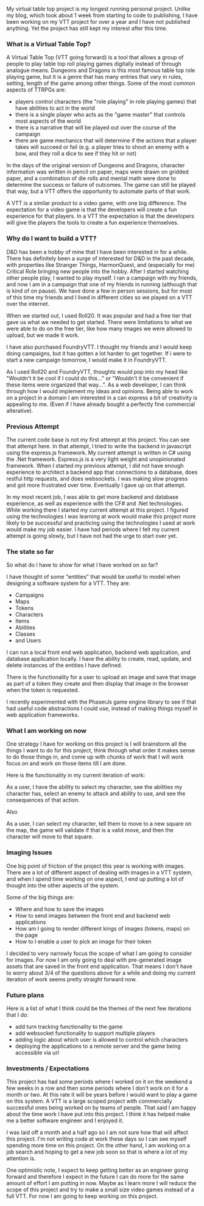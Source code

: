 My virtual table top project is my longest running personal project. Unlike my blog, which took about 1 week from starting to code to publishing, I have been working on my VTT project for over a year and I have not published anything. Yet the project has still kept my interest after this time.

###  What is a Virtual Table Top?

A Virtual Table Top (VTT going forward) is a tool that allows a group of people to play table top roll playing games digitally instead of through analogue means.  Dungeons and Dragons is this most famous table top role playing game, but it is a genre that has many entries that vary in rules, setting, length of the game among other things.  Some of the most common aspects of TTRPGs are:
 - players control characters (the "role playing" in role playing games) that have abilities to act in the world
 - there is a single player who acts as the "game master" that controls most aspects of the world
 - there is a narrative that will be played out over the course of the campaign
 - there are game mechanics that will determine if the actions that a player takes will succeed or fail (e.g. a player tries to shoot an enemy with a bow, and they roll a dice to see if they hit or not)

 In the days of the original version of Dungeons and Dragons, character information was written in pencil on paper, maps were drawn on gridded paper, and a combination of die rolls and mental math were done to determine the success or failure of outcomes.  The game can still be played that way, but a VTT offers the opportunity to automate parts of that work. 

 A VTT is a similar product to a video game, with one big difference.  The expectation for a video game is that the developers will create a fun experience for that players.  In a VTT the expectation is that the developers will give the players the tools to create a fun experience themselves. 

 ### Why do I want to build a VTT?

 D&D has been a hobby of mine that I have been interested in for a while.  There has definitely been a surge of interested for D&D in the past decade, with properties like Stranger Things, HarmonQuest, and (especially for me) Critical Role bringing new people into the hobby.  After I started watching other people play, I wanted to play myself.  I ran a campaign with my friends, and now I am in a campaign that one of my friends in running (although that is kind of on pause). We have done a few in person sessions, but for most of this time my friends and I lived in different cities so we played on a VTT over the internet.

 When we started out, I used Roll20.  It was popular and had a free tier that gave us what we needed to get started.  There were limitations to what we were able to do on the free tier, like how many images we were allowed to upload, but we made it work.

 I have also purchased FoundryVTT.  I thought my friends and I would keep doing campaigns, but it has gotten a lot harder to get together.  If i were to start a new campaign tomorrow, I would make it in FoundryVTT.

 As I used Roll20 and FoundryVTT, thoughts would pop into my head like "Wouldn't it be cool if I could do this..." or "Wouldn't it be convenient if these items were organized that way...".  As a web developer, I can think through how I would implement my ideas and opinions. Being able to work on a project in a domain I am interested in a can express a bit of creativity is appealing to me.  (Even if I have already bought a perfectly fine commercial alterative).

 ### Previous Attempt

 The current code base is not my first attempt at this project. You can see that attempt here.  In that attempt, I tried to write the backend in javascript using the express.js framework.  My current attempt is written in C# using the .Net framework. Express.js is a very light weight and unopinionated framework.  When I started my previous attempt, I did not have enough experience to architect a backend app that connections to a database, does restful http requests, and does websockets.  I was making slow progress and got more frustrated over time. Eventually I gave up on that attempt.

 In my most recent job, I was able to get more backend and database experience, as well as experience with the CF# and .Net technologies.  While working there I started my current attempt at this project.  I figured using the technologies I was learning at work would make this project more likely to be successful and practicing using the technologies I used at work would make my job easier.  I have had periods where I felt my current attempt is going slowly, but I have not had the urge to start over yet.

 ### The state so far

 So what do I have to show for what I have worked on so far?

 I have thought of some "entities" that would be useful to model when designing a software system for a VTT. They are:

  - Campaigns
  - Maps
  - Tokens
  - Characters
  - Items
  - Abilities
  - Classes
  - and Users

I can run a local front end web application, backend web application, and database application locally.  I have the ability to create, read, update, and delete instances of the entities I have defined.

There is the functionality for a user to upload an image and save that image as part of a token they create and then display that image in the browser when the token is requested.

I recently experimented with the PhaserJs game engine library to see if that had useful code abstractions I could use, instead of making things myself in web application frameworks.

### What I am working on now

One strategy I have for working on this project is I will brainstorm all the things I want to do for this project, think through what order it makes sense to do those things in, and come up with chunks of work that I will work focus on and work on those items till I am done.

Here is the functionality in my current iteration of work:

 As a user, I have the ability to select my character, see the abilities my character has, select an enemy to attack and ability to use, and see the consequences of that action. 

 Also 

 As a user, I can select my character, tell them to move to a new square on the map, the game will validate if that is a valid move, and then the character will move to that square.

###  Imaging Issues

One big point of friction of the project this year is working with images.  There are a lot of different aspect of dealing with images in a VTT system, and when I spend time working on one aspect, I end up putting a lot of thought into the other aspects of the system.

Some of the big things are:

 - Where and how to save the images
 - How to send images between the front end and backend web applications
 - How am I going to render different kings of images (tokens, maps) on the page
 - How to I enable a user to pick an image for their token

 I decided to very narrowly focus the scope of what I am going to consider for images.  For now I am only going to deal with pre-generated image assets that are saved in the front end application.  That means I don't have to worry about 3/4 of the questions above for a while and doing my current iteration of work seems pretty straight forward now.

 ### Future plans

 Here is a list of what I think could be the themes of the next few iterations that I do:

  - add turn tracking functionality to the game
  - add websocket functionality to support multiple players
  - adding logic about which user is allowed to control which characters
  - deploying the applications to a remote server and the game being accessible via url

### Investments / Expectations

This project has had some periods where I worked on it on the weekend a few weeks in a row and then some periods where I don't work on it for a month or two.  At this rate it will be years before I would want to play a game on this system.  A VTT is a large scoped project with commercially successful ones being worked on by teams of people.  That said I am happy about the time work I have put into this project. I think it has helped make me a better software engineer and I enjoyed it.

I was laid off a month and a half ago so I am not sure how that will affect this project.  I'm not writing code at work these days so I can see myself spending more time on this project.  On the other hand, I am working on a job search and hoping to get a new job soon so that is where a lot of my attention is.  

One optimistic note, I expect to keep getting better as an engineer going forward and therefore I expect in the future I can do more for the same amount of effort I am putting in now. Maybe as I learn more I will reduce the scope of this project and try to make a small size video games instead of a full VTT.  For now I am going to keep working on this project.